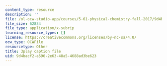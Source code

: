 ```yaml
---
content_type: resource
description: ''
file: /ol-ocw-studio-app/courses/5-61-physical-chemistry-fall-2017/9d4bacf2a5962e6348a54688ad3be623_MAbnZhFX3nk.srt
file_size: 62834
file_type: application/x-subrip
learning_resource_types: []
license: https://creativecommons.org/licenses/by-nc-sa/4.0/
ocw_type: OCWFile
resourcetype: Other
title: 3play caption file
uid: 9d4bacf2-a596-2e63-48a5-4688ad3be623
---
```

